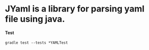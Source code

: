 JYaml is a library for parsing yaml file using java.
======


#### Test

    gradle test --tests *YAMLTest
    
    